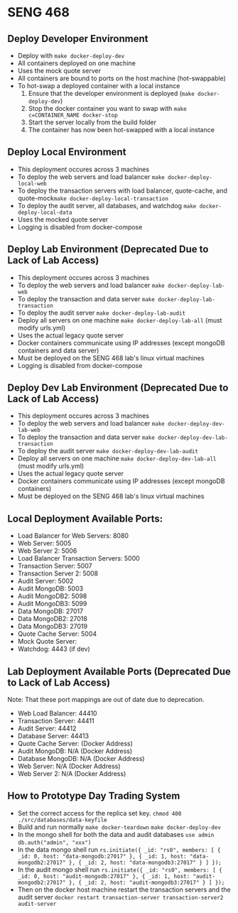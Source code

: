 # SENG 468

## Deploy Developer Environment

-   Deploy with `make docker-deploy-dev`
-   All containers deployed on one machine
-   Uses the mock quote server
-   All containers are bound to ports on the host machine (hot-swappable)
-   To hot-swap a deployed container with a local instance
    1. Ensure that the developer environment is deployed (`make docker-deploy-dev`)
    2. Stop the docker container you want to swap with `make c=CONTAINER_NAME docker-stop`
    3. Start the server locally from the build folder
    4. The container has now been hot-swapped with a local instance

## Deploy Local Environment

-   This deployment occures across 3 machines
-   To deploy the web servers and load balancer `make docker-deploy-local-web`
-   To deploy the transaction servers with load balancer, quote-cache, and quote-mock`make docker-deploy-local-transaction`
-   To deploy the audit server, all databases, and watchdog `make docker-deploy-local-data`
-   Uses the mocked quote server
-   Logging is disabled from docker-compose

## Deploy Lab Environment (Deprecated Due to Lack of Lab Access)

-   This deployment occures across 3 machines
-   To deploy the web servers and load balancer `make docker-deploy-lab-web`
-   To deploy the transaction and data server `make docker-deploy-lab-transaction`
-   To deploy the audit server `make docker-deploy-lab-audit`
-   Deploy all servers on one machine `make docker-deploy-lab-all` (must modify urls.yml)
-   Uses the actual legacy quote server
-   Docker containers communicate using IP addresses (except mongoDB containers and data server)
-   Must be deployed on the SENG 468 lab's linux virtual machines
-   Logging is disabled from docker-compose

## Deploy Dev Lab Environment (Deprecated Due to Lack of Lab Access)

-   This deployment occures across 3 machines
-   To deploy the web servers and load balancer `make docker-deploy-dev-lab-web`
-   To deploy the transaction and data server `make docker-deploy-dev-lab-transaction`
-   To deploy the audit server `make docker-deploy-dev-lab-audit`
-   Deploy all servers on one machine `make docker-deploy-dev-lab-all` (must modify urls.yml)
-   Uses the actual legacy quote server
-   Docker containers communicate using IP addresses (except mongoDB containers)
-   Must be deployed on the SENG 468 lab's linux virtual machines

## Local Deployment Available Ports:

-   Load Balancer for Web Servers: 8080
-   Web Server: 5005
-   Web Server 2: 5006
-   Load Balancer Transaction Servers: 5000
-   Transaction Server: 5007
-   Transaction Server 2: 5008
-   Audit Server: 5002
-   Audit MongoDB: 5003
-   Audit MongoDB2: 5098
-   Audit MongoDB3: 5099
-   Data MongoDB: 27017
-   Data MongoDB2: 27018
-   Data MongoDB3: 27019
-   Quote Cache Server: 5004
-   Mock Quote Server:
-   Watchdog: 4443 (if dev)

## Lab Deployment Available Ports (Deprecated Due to Lack of Lab Access)

Note: That these port mappings are out of date due to deprecation.

-   Web Load Balancer: 44410
-   Transaction Server: 44411
-   Audit Server: 44412
-   Database Server: 44413
-   Quote Cache Server: (Docker Address)
-   Audit MongoDB: N/A (Docker Address)
-   Database MongoDB: N/A (Docker Address)
-   Web Server: N/A (Docker Address)
-   Web Server 2: N/A (Docker Address)

## How to Prototype Day Trading System

-   Set the correct access for the replica set key.
    `chmod 400 ./src/databases/data-keyfile`
-   Build and run normally
    `make docker-teardown`
    `make docker-deploy-dev`
-   In the mongo shell for both the data and audit databases
    `use admin`
    `db.auth("admin", "xxx")`
-   In the data mongo shell run
    `rs.initiate({ _id: "rs0", members: [ { _id: 0, host: "data-mongodb:27017" }, { _id: 1, host: "data-mongodb2:27017" }, { _id: 2, host: "data-mongodb3:27017" } ] });`
-   In the audit mongo shell run
    `rs.initiate({ _id: "rs0", members: [ { _id: 0, host: "audit-mongodb:27017" }, { _id: 1, host: "audit-mongodb2:27017" }, { _id: 2, host: "audit-mongodb3:27017" } ] });`
-   Then on the docker host machine restart the transaction servers and the audit server
    `docker restart transaction-server transaction-server2 audit-server`
